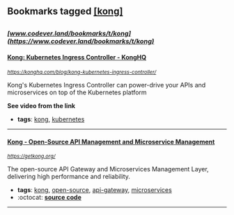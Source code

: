 ## Bookmarks tagged [[kong]](https://www.codever.land/search?q=[kong])

_<sup><sup>[www.codever.land/bookmarks/t/kong](https://www.codever.land/bookmarks/t/kong)</sup></sup>_
---
#### [Kong: Kubernetes Ingress Controller - KongHQ](https://konghq.com/blog/kong-kubernetes-ingress-controller/)
_<sup>https://konghq.com/blog/kong-kubernetes-ingress-controller/</sup>_

Kong's Kubernetes Ingress Controller can power-drive your APIs and microservices on top of the Kubernetes platform

**See video from the link**
* **tags**: [kong](../tagged/kong.md), [kubernetes](../tagged/kubernetes.md)
---
#### [Kong - Open-Source API Management and Microservice Management](https://getkong.org/)
_<sup>https://getkong.org/</sup>_

The open-source API Gateway and Microservices Management Layer, delivering high performance and reliability.
* **tags**: [kong](../tagged/kong.md), [open-source](../tagged/open-source.md), [api-gateway](../tagged/api-gateway.md), [microservices](../tagged/microservices.md)
* :octocat: **[source code](https://github.com/Mashape/kong/)**
---
